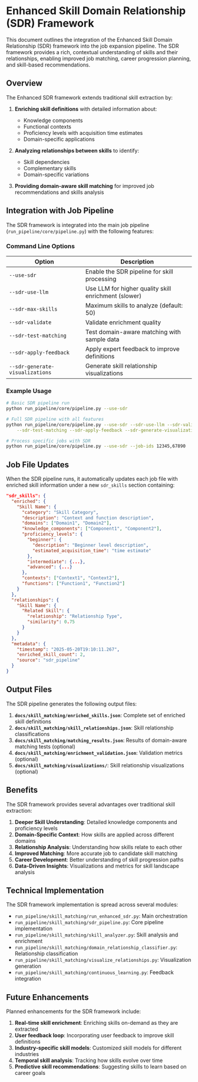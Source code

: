 # Enhanced Skill Domain Relationship (SDR) Framework

This document outlines the integration of the Enhanced Skill Domain Relationship (SDR) framework into the job expansion pipeline. The SDR framework provides a rich, contextual understanding of skills and their relationships, enabling improved job matching, career progression planning, and skill-based recommendations.

## Overview

The Enhanced SDR framework extends traditional skill extraction by:

1. **Enriching skill definitions** with detailed information about:
   - Knowledge components
   - Functional contexts
   - Proficiency levels with acquisition time estimates
   - Domain-specific applications

2. **Analyzing relationships between skills** to identify:
   - Skill dependencies
   - Complementary skills
   - Domain-specific variations

3. **Providing domain-aware skill matching** for improved job recommendations and skills analysis

## Integration with Job Pipeline

The SDR framework is integrated into the main job pipeline (`run_pipeline/core/pipeline.py`) with the following features:

### Command Line Options

| Option | Description |
|--------|-------------|
| `--use-sdr` | Enable the SDR pipeline for skill processing |
| `--sdr-use-llm` | Use LLM for higher quality skill enrichment (slower) |
| `--sdr-max-skills` | Maximum skills to analyze (default: 50) |
| `--sdr-validate` | Validate enrichment quality |
| `--sdr-test-matching` | Test domain-aware matching with sample data |
| `--sdr-apply-feedback` | Apply expert feedback to improve definitions |
| `--sdr-generate-visualizations` | Generate skill relationship visualizations |

### Example Usage

```bash
# Basic SDR pipeline run
python run_pipeline/core/pipeline.py --use-sdr

# Full SDR pipeline with all features
python run_pipeline/core/pipeline.py --use-sdr --sdr-use-llm --sdr-validate \
    --sdr-test-matching --sdr-apply-feedback --sdr-generate-visualizations

# Process specific jobs with SDR
python run_pipeline/core/pipeline.py --use-sdr --job-ids 12345,67890
```

## Job File Updates

When the SDR pipeline runs, it automatically updates each job file with enriched skill information under a new `sdr_skills` section containing:

```json
"sdr_skills": {
  "enriched": {
    "Skill Name": {
      "category": "Skill Category",
      "description": "Context and function description",
      "domains": ["Domain1", "Domain2"],
      "knowledge_components": ["Component1", "Component2"],
      "proficiency_levels": {
        "beginner": {
          "description": "Beginner level description",
          "estimated_acquisition_time": "time estimate"
        },
        "intermediate": {...},
        "advanced": {...}
      },
      "contexts": ["Context1", "Context2"],
      "functions": ["Function1", "Function2"]
    }
  },
  "relationships": {
    "Skill Name": {
      "Related Skill": {
        "relationship": "Relationship Type",
        "similarity": 0.75
      }
    }
  },
  "metadata": {
    "timestamp": "2025-05-20T19:10:11.267",
    "enriched_skill_count": 2,
    "source": "sdr_pipeline"
  }
}
```

## Output Files

The SDR pipeline generates the following output files:

1. **`docs/skill_matching/enriched_skills.json`**: Complete set of enriched skill definitions
2. **`docs/skill_matching/skill_relationships.json`**: Skill relationship classifications
3. **`docs/skill_matching/matching_results.json`**: Results of domain-aware matching tests (optional)
4. **`docs/skill_matching/enrichment_validation.json`**: Validation metrics (optional)
5. **`docs/skill_matching/visualizations/`**: Skill relationship visualizations (optional)

## Benefits

The SDR framework provides several advantages over traditional skill extraction:

1. **Deeper Skill Understanding**: Detailed knowledge components and proficiency levels
2. **Domain-Specific Context**: How skills are applied across different domains
3. **Relationship Analysis**: Understanding how skills relate to each other
4. **Improved Matching**: More accurate job to candidate skill matching
5. **Career Development**: Better understanding of skill progression paths
6. **Data-Driven Insights**: Visualizations and metrics for skill landscape analysis

## Technical Implementation

The SDR framework implementation is spread across several modules:

- `run_pipeline/skill_matching/run_enhanced_sdr.py`: Main orchestration
- `run_pipeline/skill_matching/sdr_pipeline.py`: Core pipeline implementation
- `run_pipeline/skill_matching/skill_analyzer.py`: Skill analysis and enrichment
- `run_pipeline/skill_matching/domain_relationship_classifier.py`: Relationship classification
- `run_pipeline/skill_matching/visualize_relationships.py`: Visualization generation
- `run_pipeline/skill_matching/continuous_learning.py`: Feedback integration

## Future Enhancements

Planned enhancements for the SDR framework include:

1. **Real-time skill enrichment**: Enriching skills on-demand as they are extracted
2. **User feedback loop**: Incorporating user feedback to improve skill definitions
3. **Industry-specific skill models**: Customized skill models for different industries
4. **Temporal skill analysis**: Tracking how skills evolve over time
5. **Predictive skill recommendations**: Suggesting skills to learn based on career goals
